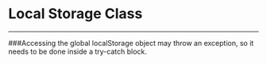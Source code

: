 # Local Storage Class

---

###Accessing the global localStorage object may throw an exception, so it needs to be done inside a try-catch block.
